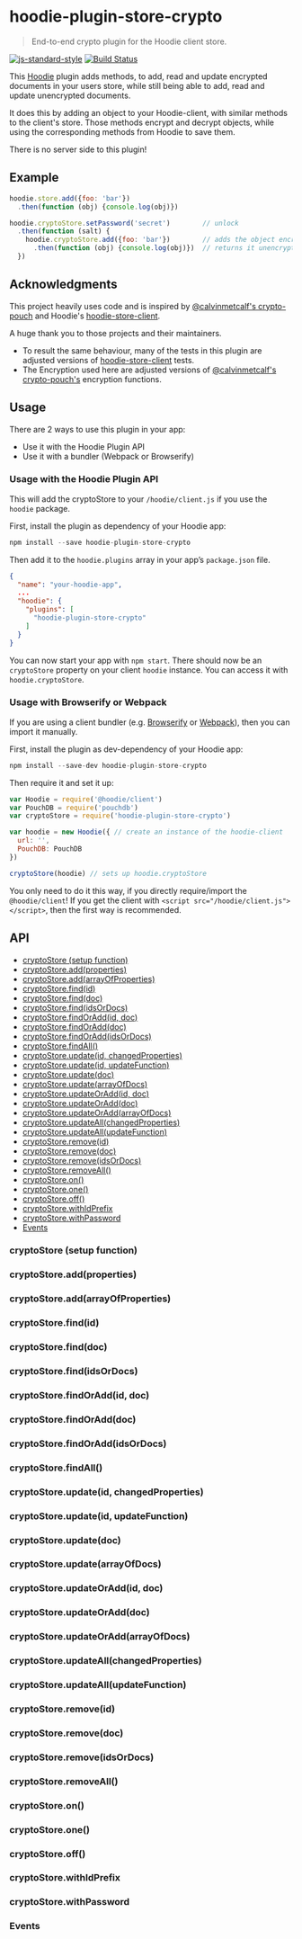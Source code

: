 # hoodie-plugin-store-crypto
> End-to-end crypto plugin for the Hoodie client store.

[![js-standard-style](https://img.shields.io/badge/code%20style-standard-brightgreen.svg)](http://standardjs.com/)
[![Build Status](https://travis-ci.com/Terreii/hoodie-plugin-store-crypto.svg?token=FkVUWJx8T235m9RhFUzT&branch=latest)](https://travis-ci.com/Terreii/hoodie-plugin-store-crypto)

This [Hoodie](http://hood.ie/) plugin adds methods, to add, read and update encrypted
documents in your users store, while still being able to add, read and update unencrypted
documents.

It does this by adding an object to your Hoodie-client, with similar methods
to the client's store. Those methods encrypt and decrypt objects, while using the
corresponding methods from Hoodie to save them.

There is no server side to this plugin!

## Example
```js
hoodie.store.add({foo: 'bar'})
  .then(function (obj) {console.log(obj)})

hoodie.cryptoStore.setPassword('secret')        // unlock
  .then(function (salt) {
    hoodie.cryptoStore.add({foo: 'bar'})        // adds the object encrypted
      .then(function (obj) {console.log(obj)})  // returns it unencrypted!
  })
```

## Acknowledgments
This project heavily uses code and is inspired by
[@calvinmetcalf's crypto-pouch](https://github.com/calvinmetcalf/crypto-pouch)
and Hoodie's [hoodie-store-client](https://github.com/hoodiehq/hoodie-store-client).

A huge thank you to those projects and their maintainers.

- To result the same behaviour, many of the tests in this plugin are adjusted versions of [hoodie-store-client](https://github.com/hoodiehq/hoodie-store-client) tests.
- The Encryption used here are adjusted versions of [@calvinmetcalf's crypto-pouch's](https://github.com/calvinmetcalf/crypto-pouch) encryption functions.

## Usage

There are 2 ways to use this plugin in your app:
- Use it with the Hoodie Plugin API
- Use it with a bundler (Webpack or Browserify)

### Usage with the Hoodie Plugin API

This will add the cryptoStore to your `/hoodie/client.js` if you use the `hoodie` package.

First, install the plugin as dependency of your Hoodie app:

```js
npm install --save hoodie-plugin-store-crypto
```

Then add it to the `hoodie.plugins` array in your app’s `package.json` file.

```json
{
  "name": "your-hoodie-app",
  ...
  "hoodie": {
    "plugins": [
      "hoodie-plugin-store-crypto"
    ]
  }
}
```

You can now start your app with `npm start`. There should now be an `cryptoStore`
property on your client `hoodie` instance. You can access it with
`hoodie.cryptoStore`.

### Usage with Browserify or Webpack

If you are using a client bundler (e.g. [Browserify](http://browserify.org/)
or [Webpack](https://webpack.js.org)), then you can import it manually.

First, install the plugin as dev-dependency of your Hoodie app:

```js
npm install --save-dev hoodie-plugin-store-crypto
```

Then require it and set it up:

```javascript
var Hoodie = require('@hoodie/client')
var PouchDB = require('pouchdb')
var cryptoStore = require('hoodie-plugin-store-crypto')

var hoodie = new Hoodie({ // create an instance of the hoodie-client
  url: '',
  PouchDB: PouchDB
})

cryptoStore(hoodie) // sets up hoodie.cryptoStore
```

You only need to do it this way, if you directly require/import the `@hoodie/client`!
If you get the client with `<script src="/hoodie/client.js"></script>`, then the first way is recommended.

## API

- [cryptoStore (setup function)](#cryptostore-setup-function)
- [cryptoStore.add(properties)](#cryptostoreaddproperties)
- [cryptoStore.add(arrayOfProperties)](#cryptostoreaddarrayofproperties)
- [cryptoStore.find(id)](#cryptostorefindid)
- [cryptoStore.find(doc)](#cryptostorefinddoc)
- [cryptoStore.find(idsOrDocs)](#cryptostorefindidsordocs)
- [cryptoStore.findOrAdd(id, doc)](#cryptostorefindoraddid-doc)
- [cryptoStore.findOrAdd(doc)](#cryptostorefindoradddoc)
- [cryptoStore.findOrAdd(idsOrDocs)](#cryptostorefindoraddidsordocs)
- [cryptoStore.findAll()](#cryptostorefindall)
- [cryptoStore.update(id, changedProperties)](#cryptostoreupdateid-changedproperties)
- [cryptoStore.update(id, updateFunction)](#cryptostoreupdateid-updatefunction)
- [cryptoStore.update(doc)](#cryptostoreupdatedoc)
- [cryptoStore.update(arrayOfDocs)](#cryptostoreupdatearrayofdocs)
- [cryptoStore.updateOrAdd(id, doc)](#cryptostoreupdateoraddid-doc)
- [cryptoStore.updateOrAdd(doc)](#cryptostoreupdateoradddoc)
- [cryptoStore.updateOrAdd(arrayOfDocs)](#cryptostoreupdateoraddarrayofdocs)
- [cryptoStore.updateAll(changedProperties)](#cryptostoreupdateallchangedproperties)
- [cryptoStore.updateAll(updateFunction)](#cryptostoreupdateallupdatefunction)
- [cryptoStore.remove(id)](#cryptostoreremoveid)
- [cryptoStore.remove(doc)](#cryptostoreremovedoc)
- [cryptoStore.remove(idsOrDocs)](#cryptostoreremoveidsordocs)
- [cryptoStore.removeAll()](#cryptostoreremoveall)
- [cryptoStore.on()](#cryptostoreon)
- [cryptoStore.one()](#cryptostoreone)
- [cryptoStore.off()](#cryptostoreoff)
- [cryptoStore.withIdPrefix](#cryptostorewithidprefix)
- [cryptoStore.withPassword](#cryptostorewithpassword)
- [Events](#events)

### cryptoStore (setup function)

### cryptoStore.add(properties)

### cryptoStore.add(arrayOfProperties)

### cryptoStore.find(id)

### cryptoStore.find(doc)

### cryptoStore.find(idsOrDocs)

### cryptoStore.findOrAdd(id, doc)

### cryptoStore.findOrAdd(doc)

### cryptoStore.findOrAdd(idsOrDocs)

### cryptoStore.findAll()

### cryptoStore.update(id, changedProperties)

### cryptoStore.update(id, updateFunction)

### cryptoStore.update(doc)

### cryptoStore.update(arrayOfDocs)

### cryptoStore.updateOrAdd(id, doc)

### cryptoStore.updateOrAdd(doc)

### cryptoStore.updateOrAdd(arrayOfDocs)

### cryptoStore.updateAll(changedProperties)

### cryptoStore.updateAll(updateFunction)

### cryptoStore.remove(id)

### cryptoStore.remove(doc)

### cryptoStore.remove(idsOrDocs)

### cryptoStore.removeAll()

### cryptoStore.on()

### cryptoStore.one()

### cryptoStore.off()

### cryptoStore.withIdPrefix

### cryptoStore.withPassword

### Events

